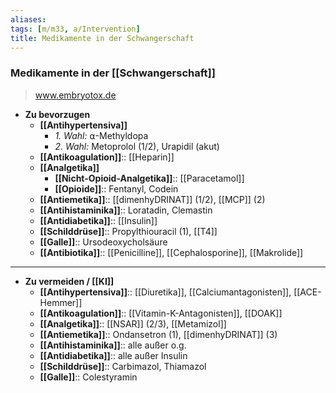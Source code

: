 ```yaml
---
aliases: 
tags: [m/m33, a/Intervention]
title: Medikamente in der Schwangerschaft
---
```

### Medikamente in der [[Schwangerschaft]]
> www.embryotox.de
- **Zu bevorzugen**
	- **[[Antihypertensiva]]** 
		- *1. Wahl:* ⍺-Methyldopa
		- *2. Wahl:* Metoprolol (1/2), Urapidil (akut)
	- **[[Antikoagulation]]**:: [[Heparin]]
	- **[[Analgetika]]**
		- **[[Nicht-Opioid-Analgetika]]**:: [[Paracetamol]]
		- **[[Opioide]]**:: Fentanyl, Codein
	- **[[Antiemetika]]**:: [[dimenhyDRINAT]] (1/2), [[MCP]] (2)
	- **[[Antihistaminika]]**:: Loratadin, Clemastin
	- **[[Antidiabetika]]**:: [[Insulin]]
	- **[[Schilddrüse]]**:: Propylthiouracil (1), [[T4]]
	- **[[Galle]]**:: Ursodeoxycholsäure
	- **[[Antibiotika]]**:: [[Penicilline]], [[Cephalosporine]], [[Makrolide]]
---
- **Zu vermeiden / [[KI]]**
	- **[[Antihypertensiva]]**:: [[Diuretika]], [[Calciumantagonisten]], [[ACE-Hemmer]]
	- **[[Antikoagulation]]**:: [[Vitamin-K-Antagonisten]], [[DOAK]]
	- **[[Analgetika]]**:: [[NSAR]] (2/3), [[Metamizol]]
	- **[[Antiemetika]]**:: Ondansetron (1), [[dimenhyDRINAT]] (3)
	- **[[Antihistaminika]]**:: alle außer o.g.
	- **[[Antidiabetika]]**:: alle außer Insulin
	- **[[Schilddrüse]]**:: Carbimazol, Thiamazol
	- **[[Galle]]**:: Colestyramin
